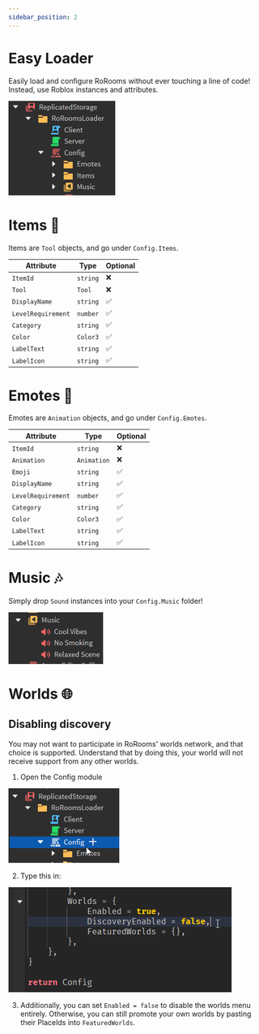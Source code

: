 ```yaml
---
sidebar_position: 2
---
```


# Easy Loader

Easily load and configure RoRooms without ever touching a line of code! Instead, use Roblox instances and attributes.

![alt text](image.png)

# Items 🔧

Items are `Tool` objects, and go under `Config.Items`.

| Attribute          | Type     | Optional |
| ------------------ | -------- | -------- |
| `ItemId`           | `string` | ❌        |
| `Tool`             | `Tool`   | ❌        |
| `DisplayName`      | `string` | ✅        |
| `LevelRequirement` | `number` | ✅        |
| `Category`         | `string` | ✅        |
| `Color`            | `Color3` | ✅        |
| `LabelText`        | `string` | ✅        |
| `LabelIcon`        | `string` | ✅        |

# Emotes 💃

Emotes are `Animation` objects, and go under `Config.Emotes`.

| Attribute          | Type        | Optional |
| ------------------ | ----------- | -------- |
| `ItemId`           | `string`    | ❌        |
| `Animation`        | `Animation` | ❌        |
| `Emoji`            | `string`    | ✅        |
| `DisplayName`      | `string`    | ✅        |
| `LevelRequirement` | `number`    | ✅        |
| `Category`         | `string`    | ✅        |
| `Color`            | `Color3`    | ✅        |
| `LabelText`        | `string`    | ✅        |
| `LabelIcon`        | `string`    | ✅        |

# Music 🎶

Simply drop `Sound` instances into your `Config.Music` folder!

![alt text](image-1.png)

# Worlds 🌐

## Disabling discovery

You may not want to participate in RoRooms' worlds network, and that choice is supported. Understand that by doing this, your world will not receive support from any other worlds.

1. Open the Config module

![alt text](image-2.png)

2. Type this in:

![alt text](image-4.png)

3. Additionally, you can set `Enabled = false` to disable the worlds menu entirely. Otherwise, you can still promote your own worlds by pasting their PlaceIds into `FeaturedWorlds`.
